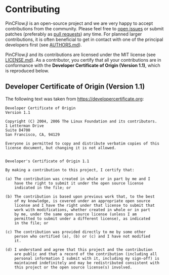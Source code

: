 # Contributing

PinCFlow.jl is an open-source project and we are very happy to accept contributions from the community. Please feel free to [open issues](https://github.com/Atmospheric-Dynamics-GUF/PinCFlow.jl/issues/new/choose) or submit patches (preferably as [pull requests](https://github.com/Atmospheric-Dynamics-GUF/PinCFlow.jl/pulls)) any time. For planned larger contributions, it is often beneficial to get in contact with one of the principal developers first (see [AUTHORS.md](AUTHORS.md)).

PinCFlow.jl and its contributions are licensed under the MIT license (see [LICENSE.md](LICENSE.md)). As a contributor, you certify that all your contributions are in conformance with the **Developer Certificate of Origin (Version 1.1)**, which is reproduced below.

## Developer Certificate of Origin (Version 1.1)

The following text was taken from
<https://developercertificate.org>:

```
Developer Certificate of Origin
Version 1.1

Copyright (C) 2004, 2006 The Linux Foundation and its contributors.
1 Letterman Drive
Suite D4700
San Francisco, CA, 94129

Everyone is permitted to copy and distribute verbatim copies of this
license document, but changing it is not allowed.


Developer's Certificate of Origin 1.1

By making a contribution to this project, I certify that:

(a) The contribution was created in whole or in part by me and I
    have the right to submit it under the open source license
    indicated in the file; or

(b) The contribution is based upon previous work that, to the best
    of my knowledge, is covered under an appropriate open source
    license and I have the right under that license to submit that
    work with modifications, whether created in whole or in part
    by me, under the same open source license (unless I am
    permitted to submit under a different license), as indicated
    in the file; or

(c) The contribution was provided directly to me by some other
    person who certified (a), (b) or (c) and I have not modified
    it.

(d) I understand and agree that this project and the contribution
    are public and that a record of the contribution (including all
    personal information I submit with it, including my sign-off) is
    maintained indefinitely and may be redistributed consistent with
    this project or the open source license(s) involved.
```
